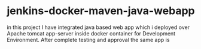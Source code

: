 # jenkins-docker-maven-java-webapp

in this project I have integrated java based web app which i deployed over Apache tomcat app-server inside docker container for Development Environment. After complete testing and approval the same app is 
